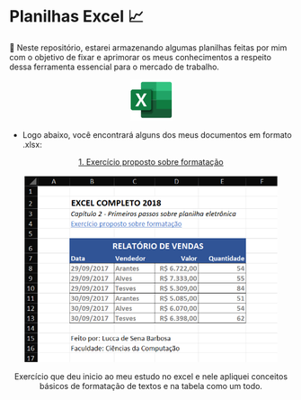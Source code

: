 # Planilhas Excel 📈

📌 Neste repositório, estarei armazenando algumas planilhas feitas por mim com o objetivo de fixar e aprimorar os meus conhecimentos a respeito dessa ferramenta essencial para o mercado de trabalho. 

<p align="center">
    <img src="images/excel.png" width=75>
</p>

- Logo abaixo, você encontrará alguns dos meus documentos em formato .xlsx:

<div align="center">
    <a href="documentos/exercicio-proposto-formatacao.xlsx">1. Exercício proposto sobre formatação</a><br><br>
    <img src="images/exercicio1.png" width=450>
    <p>Exercício que deu inicio ao meu estudo no excel e nele apliquei conceitos básicos de formatação de textos e na tabela como um todo.</p>
</div>